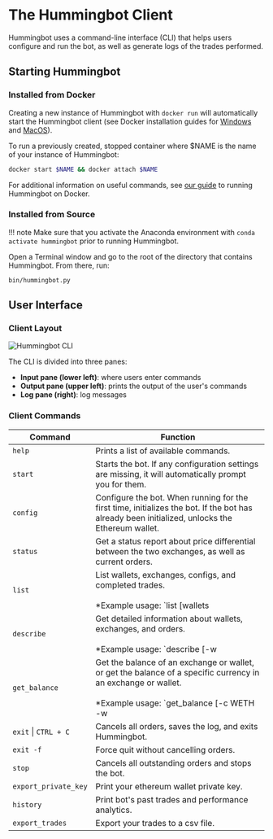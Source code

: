 # The Hummingbot Client

Hummingbot uses a command-line interface (CLI) that helps users configure and run the bot, as well as generate logs of the trades performed.

## Starting Hummingbot

### Installed from Docker

Creating a new instance of Hummingbot with `docker run` will automatically start the Hummingbot client (see Docker installation guides for [Windows](/installation/windows) and [MacOS](/installation/macOS)).

To run a previously created, stopped container where $NAME is the name of your instance of Hummingbot:

```sh
docker start $NAME && docker attach $NAME
```

For additional information on useful commands, see [our guide](/installation/docker) to running Hummingbot on Docker.

### Installed from Source

!!! note
    Make sure that you activate the Anaconda environment with `conda activate hummingbot` prior to running Hummingbot.

Open a Terminal window and go to the root of the directory that contains Hummingbot. From there, run:
```
bin/hummingbot.py
```

## User Interface

### Client Layout
![Hummingbot CLI](/assets/img/hummingbot-cli.png)

The CLI is divided into three panes:

* **Input pane (lower left)**: where users enter commands
* **Output pane (upper left)**: prints the output of the user's commands
* **Log pane (right)**: log messages

### Client Commands

| Command | Function |
|---------|----------|
| `help` | Prints a list of available commands.
| `start` | Starts the bot. If any configuration settings are missing, it will automatically prompt you for them.
| `config` | Configure the bot.  When running for the first time, initializes the bot.  If the bot has already been initialized, unlocks the Ethereum wallet.
| `status` | Get a status report about price differential between the two exchanges, as well as current orders.
| `list` | List wallets, exchanges, configs, and completed trades.<br/><br/>*Example usage: `list [wallets|exchanges|configs|trades]`*
| `describe` | Get detailed information about wallets, exchanges, and orders.<br/><br/>*Example usage: `describe [-w|-e binance|-e ddex]` to show details of wallets, binance positions, wallet balances (available for DDEX), respectively*.
| `get_balance` | Get the balance of an exchange or wallet, or get the balance of a specific currency in an exchange or wallet.<br/><br/>*Example usage: `get_balance [-c WETH -w|-c ETH -e binance]` to show available WETH balance in the Ethereum wallet and ETH balance in Binance, respectively*.
| `exit` \| `CTRL + C` | Cancels all orders, saves the log, and exits Hummingbot.
|`exit -f`| Force quit without cancelling orders.
| `stop` | Cancels all outstanding orders and stops the bot.
|`export_private_key`| Print your ethereum wallet private key.
|`history`| Print bot's past trades and performance analytics.
|`export_trades`| Export your trades to a csv file.
